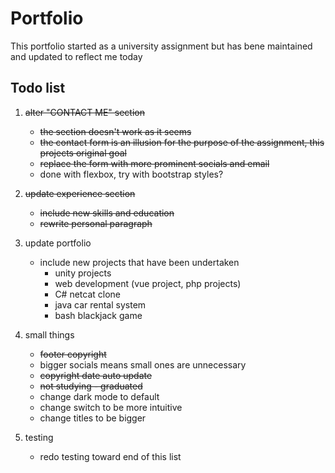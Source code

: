 # Portfolio

This portfolio started as a university assignment but has bene maintained and updated to reflect me today


## Todo list

1. ~~alter "CONTACT ME" section~~
    - ~~the section doesn't work as it seems~~
    - ~~the contact form is an illusion for the purpose of the assignment, this projects original goal~~
    - ~~replace the form with more prominent socials and email~~
    - done with flexbox, try with bootstrap styles?

1. ~~update experience section~~
    - ~~include new skills and education~~
    - ~~rewrite personal paragraph~~
    
1. update portfolio
    - include new projects that have been undertaken
        - unity projects
        - web development (vue project, php projects)
        - C# netcat clone
        - java car rental system
        - bash blackjack game

1. small things
    - ~~footer copyright~~ 
    - bigger socials means small ones are unnecessary
    - ~~copyright date auto update~~
    - ~~not studying - graduated~~
    - change dark mode to default
    - change switch to be more intuitive
    - change titles to be bigger
    

1. testing
    - redo testing toward end of this list